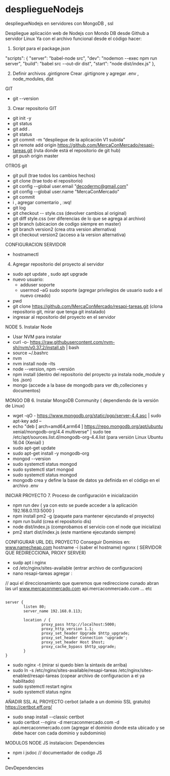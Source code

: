 # despliegueNodejs
despliegueNodejs en servidores con MongoDB , ssl 


Despliegue aplicación web de Nodejs con Mondo DB desde Github a servidor Linux
Ya con el archivo funcional desde el código hacer:
1.	Script para el package.json

"scripts": {
    "server": "babel-node src",
    "dev": "nodemon --exec npm run server",
    "build": "babel src --out-dir dist",
    "start": "node dist/index.js"
  },

2.	Definir archivos .gintignore
Crear .girtignore y agregar 
 .env , node_modules, dist
 
GIT 
- git --version
3.	Crear repositorio GIT 
-	 git init -y
-	git status
-	git add .
-	git status
-	git commit -m “despliegue de la aplicación V1 subida”
-	git remote add origin https://github.com/MercaConMercado/resapi-tareas.git (ruta donde está el repositorio de git hub)
-	git push origin master

 OTROS git
- git pull (trae todos los cambios hechos)
- git clone (trae todo el repositorio)
- git config --global user.email "decodermc@gmail.com"
- git config --global user.name "MercaConMercado"
- git commit
- i , agregar comentario , :wq!
- git log
- git checkout -- style.css (devolver cambios al original)
- git diff style.css (ver diferencias de lo que se agrega al archivo)
- git branch (ubicacion de codigo siempre en master)
- git branch version2 (crea otra version alternativa)
- git checkout version2 (acceso a la version alternativa)


CONFIGURACION SERVIDOR
- hostnamectl
4.	Agregar repositorio del proyecto al servidor
-	sudo apt update , sudo apt upgrade
-	nuevo usuario: 
    -	adduser soporte
    -	usermod –aG sudo soporte (agregar privilegios de usuario sudo a el nuevo creado)
-	pwd
-	git clone https://github.com/MercaConMercado/resapi-tareas.git (clona repositorio git, mirar que tenga git instalado)
-	ingresar al repositorio del proyecto en el servidor

NODE
5.	Instalar Node
-	Usar NVM para instalar 
-	curl -o- https://raw.githubusercontent.com/nvm-sh/nvm/v0.37.2/install.sh | bash
-	source ~/.bashrc
-	nvm
-	nvm install node –lts
-	node --version, npm –versión
-	npm install (dentro del repositorio del proyecto ya instala node_module y los .json)
-	mongo (accede a la base de mongodb para ver db,colleciones y documentos)

MONGO DB
6.	Instalar MongoDB Community ( dependiendo de la versión de Linux)
-	wget -qO - https://www.mongodb.org/static/pgp/server-4.4.asc | sudo apt-key add –
-	echo "deb [ arch=amd64,arm64 ] https://repo.mongodb.org/apt/ubuntu xenial/mongodb-org/4.4 multiverse" | sudo tee /etc/apt/sources.list.d/mongodb-org-4.4.list  (para versión Linux Ubuntu 16.04 (Xenial) )
-	sudo apt-get update
-	sudo apt-get install -y mongodb-org
-	mongod --version
-	sudo systemctl status mongod
-	sudo systemctl start mongod
-	sudo systemctl status mongod
-	mongodb crea y define la base de datos ya definida en el código en el archivo .env

INICIAR PROYECTO
7.	Proceso de configuración e inicialización	
-	npm run dev ( ya con esto se puede acceder a la aplicación 192.168.0.113:5000 )
-	npm install pm2 -g (paquete para mantener ejecutando el proyecto)
-	npm run build (crea el repositorio dis)
-	node dist/index.js (comprobamos el servicio con el node que inicializa)
-	pm2 start dist/index.js (este mantiene ejecutando siempre)

CONFIGURAR URL DEL PROYECTO
Conseguir Dominios en: www.namecheap.com
hostname -i (saber el hostname)
ngonx ( SERVIDOR QUE REDIRECCIONA, PROXY SERVER)
-   sudp apt i nginx
-   cd /etc/nginx/sites-available (entrar archivo de configuracion)
-   nano resapi-tareas
    agregar :
    
 // aqui el direccionamiento que queremos que redireccione cunado abran las url www.mercaconmercado.com api.mercaconmercado.com ... etc
<pre><code>  
server {
        listen 80; 
        server_name 192.168.0.113; 

        location / {
                proxy_pass http://localhost:5000; 
                proxy_http_version 1.1;
                proxy_set_header Upgrade $http_upgrade;
                proxy_set_header Connection 'upgrade';
                proxy_set_header Host $host;
                proxy_cache_bypass $http_upgrade;
        }
}
</pre></code>  

-   sudo nginx -t (mirar si quedo bien la sintaxis de arriba)
-   sudo ln -s /etc/nginx/sites-available/resapi-tareas /etc/nginx/sites-enabled/resapi-tareas (copear archivo de configuracion a el ya habilitado)
-   sudo systemctl restart nginx
-   sudo systemctl status nginx 

AÑADIR SSL AL PROYECTO
cerbot (añade a un dominio SSL gratuito)
https://certbot.eff.org/

-   sudo snap install --classic certbot
-   sudo certbot --nginx -d mercaconmercado.com -d api.mercaconmercado.com (agregar el dominio donde esta ubicado y se debe hacer con cada dominio y subdominio)


MODULOS NODE JS instalacion:
Dependencies
- npm i jsdoc // documentador de codigo JS
- 

DevDependencies

